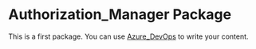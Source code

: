 # Authorization_Manager Package

This is a first  package. You can use
[Azure_DevOps](https://dev.azure.com/quakingaspen/Python_Packages/_git/athorization_manager)
to write your content.